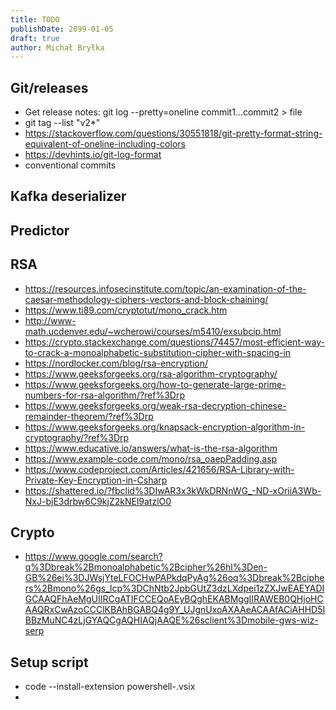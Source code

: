 ```yaml
---
title: TODO
publishDate: 2099-01-05
draft: true
author: Michał Bryłka
---
```

## Git/releases
- Get release notes: git log --pretty=oneline commit1...commit2 > file
- git tag --list "v2*"
- https://stackoverflow.com/questions/30551818/git-pretty-format-string-equivalent-of-oneline-including-colors
- https://devhints.io/git-log-format
- conventional commits 


## Kafka deserializer 

## Predictor 

## RSA
- https://resources.infosecinstitute.com/topic/an-examination-of-the-caesar-methodology-ciphers-vectors-and-block-chaining/
- https://www.ti89.com/cryptotut/mono_crack.htm
- http://www-math.ucdenver.edu/~wcherowi/courses/m5410/exsubcip.html
- https://crypto.stackexchange.com/questions/74457/most-efficient-way-to-crack-a-monoalphabetic-substitution-cipher-with-spacing-in
- https://nordlocker.com/blog/rsa-encryption/
- https://www.geeksforgeeks.org/rsa-algorithm-cryptography/
- https://www.geeksforgeeks.org/how-to-generate-large-prime-numbers-for-rsa-algorithm/?ref%3Drp
- https://www.geeksforgeeks.org/weak-rsa-decryption-chinese-remainder-theorem/?ref%3Drp
- https://www.geeksforgeeks.org/knapsack-encryption-algorithm-in-cryptography/?ref%3Drp
- https://www.educative.io/answers/what-is-the-rsa-algorithm
- https://www.example-code.com/mono/rsa_oaepPadding.asp
- https://www.codeproject.com/Articles/421656/RSA-Library-with-Private-Key-Encryption-in-Csharp
- https://shattered.io/?fbclid%3DIwAR3x3kWkDRNnWG_-ND-xOriiA3Wb-NxJ-bjE3drbw6C9kjZ2kNEl9atzlO0


## Crypto
- https://www.google.com/search?q%3Dbreak%2Bmonoalphabetic%2Bcipher%26hl%3Den-GB%26ei%3DJWsjYteLFOCHwPAPkdqPyAg%26oq%3Dbreak%2Bciphers%2Bmono%26gs_lcp%3DChNtb2JpbGUtZ3dzLXdpei1zZXJwEAEYADIGCAAQFhAeMgUIIRCgATIFCCEQoAEyBQghEKABMggIIRAWEB0QHjoHCAAQRxCwAzoCCClKBAhBGABQ4g9Y_UJgnUxoAXAAeACAAfACiAHHD5IBBzMuNC4zLjGYAQCgAQHIAQjAAQE%26sclient%3Dmobile-gws-wiz-serp


## Setup script
- code --install-extension powershell-<version>.vsix
- 